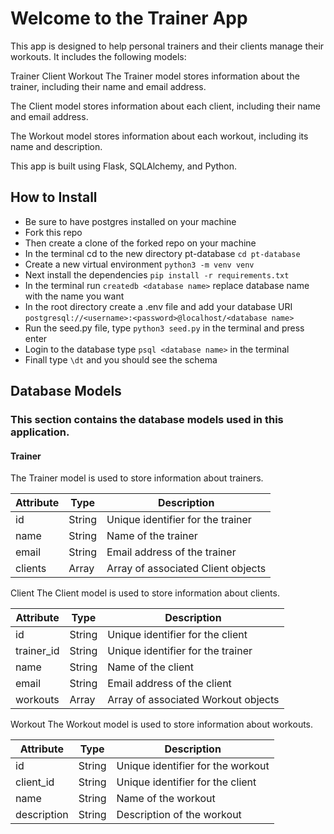# Welcome to the Trainer App
This app is designed to help personal trainers and their clients manage their workouts. It includes the following models:

Trainer
Client
Workout
The Trainer model stores information about the trainer, including their name and email address.

The Client model stores information about each client, including their name and email address.

The Workout model stores information about each workout, including its name and description.

This app is built using Flask, SQLAlchemy, and Python.

## How to Install
- Be sure to have postgres installed on your machine
- Fork this repo 
- Then create a clone of the forked repo on your machine
- In the terminal cd to the new directory pt-database `cd pt-database`
- Create a new virtual environment `python3 -m venv venv`
- Next install the dependencies `pip install -r requirements.txt`
- In the terminal run `createdb <database name>` replace database name with the name you want
- In the root directory create a .env file and add your database URI `postgresql://<username>:<password>@localhost/<database name>`
- Run the seed.py file, type `python3 seed.py` in the terminal and press enter
- Login to the database type `psql <database name>` in the terminal
- Finall type `\dt` and you should see the schema

## Database Models
### This section contains the database models used in this application.
#### Trainer
The Trainer model is used to store information about trainers.

| Attribute | Type | Description |
| ---------- | ------ | ------------------------------------ |
| id | String | Unique identifier for the trainer |
| name | String | Name of the trainer |
| email | String | Email address of the trainer |
| clients | Array | Array of associated Client objects |

Client
The Client model is used to store information about clients.

| Attribute | Type | Description |
| ---------- | ------ | ------------------------------------ |
| id | String | Unique identifier for the client |
| trainer_id | String | Unique identifier for the trainer |
| name | String | Name of the client |
| email | String | Email address of the client |
| workouts | Array | Array of associated Workout objects |

Workout
The Workout model is used to store information about workouts.

| Attribute | Type | Description |
| ---------- | ------ | ------------------------------------ |
| id | String | Unique identifier for the workout |
| client_id | String | Unique identifier for the client |
| name | String | Name of the workout |
| description| String | Description of the workout |
